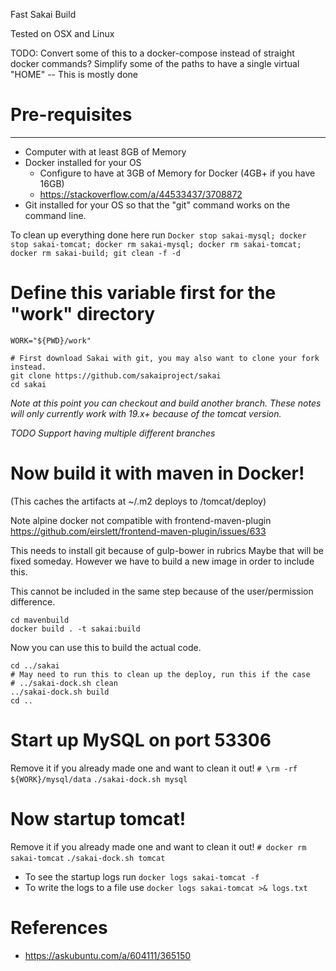Fast Sakai Build

Tested on OSX and Linux

TODO: 
  Convert some of this to a docker-compose instead of straight docker commands?
  Simplify some of the paths to have a single virtual "HOME" -- This is mostly done

# Pre-requisites
--------------
* Computer with at least 8GB of Memory
* Docker installed for your OS
  * Configure to have at 3GB of Memory for Docker (4GB+ if you have 16GB)
  * https://stackoverflow.com/a/44533437/3708872
* Git installed for your OS so that the "git" command works on the command line.

To clean up everything done here run
`Docker stop sakai-mysql; docker stop sakai-tomcat; docker rm sakai-mysql; docker rm sakai-tomcat; docker rm sakai-build; git clean -f -d`

# Define this variable first for the "work" directory
```
WORK="${PWD}/work"

# First download Sakai with git, you may also want to clone your fork instead.
git clone https://github.com/sakaiproject/sakai
cd sakai
```

*Note at this point you can checkout and build another branch. These notes will only currently work with 19.x+ because of the tomcat version.*

*TODO Support having multiple different branches*

# Now build it with maven in Docker! 
(This caches the artifacts at ~/.m2 deploys to /tomcat/deploy)

Note alpine docker not compatible with frontend-maven-plugin 
https://github.com/eirslett/frontend-maven-plugin/issues/633

This needs to install git because of gulp-bower in rubrics
Maybe that will be fixed someday. However we have to build a new image in order to include this.

This cannot be included in the same step because of the user/permission difference.
```
cd mavenbuild
docker build . -t sakai:build

```
Now you can use this to build the actual code.

```
cd ../sakai
# May need to run this to clean up the deploy, run this if the case
# ../sakai-dock.sh clean 
../sakai-dock.sh build
cd ..
```

# Start up MySQL on port 53306
Remove it if you already made one and want to clean it out!
`# \rm -rf ${WORK}/mysql/data`
`./sakai-dock.sh mysql`

# Now startup tomcat!
Remove it if you already made one and want to clean it out!
`# docker rm sakai-tomcat`
`./sakai-dock.sh tomcat`

* To see the startup logs run 
`docker logs sakai-tomcat -f`
* To write the logs to a file use
`docker logs sakai-tomcat >& logs.txt`

# References
* https://askubuntu.com/a/604111/365150
